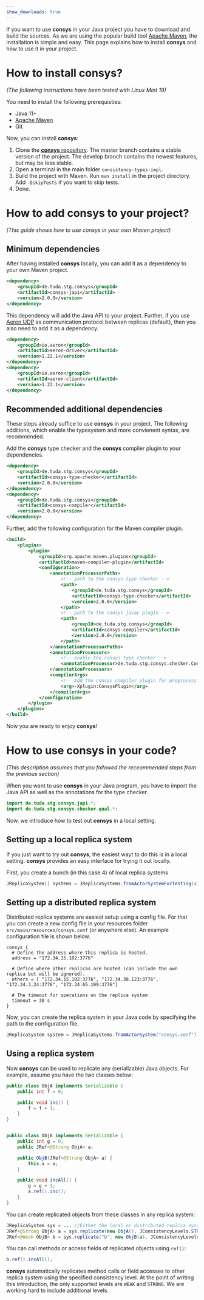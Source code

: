 ```yaml
---
show_downloads: true 
---
```


If you want to use **consys** in your Java project you have to download and build the sources. As we are using the popular build tool [Apache Maven](https://maven.apache.org), the installation is simple and easy. This page explains how to install **consys** and how to use it in your project.

# How to install **consys**?

*(The following instructions have been tested with Linux Mint 19)*

You need to install the following prerequisties:

* Java 11+
* [Apache Maven](https://maven.apache.org)
* Git

Now, you can install **consys**:

1. Clone the [**consys** repository](https://github.com/allprojects/consistency-types-impl.git). The master branch contains a stable version of the project. The develop branch contains the newest features, but may be less stable.  
2. Open a terminal in the main folder `consistency-types-impl`.
3. Build the project with Maven. Run `mvn install` in the project directory. Add `-DskipTests` if you want to skip tests.
4. Done.

# How to add **consys** to your project?

*(This guide shows how to use consys in your own Maven project)*

## Minimum dependencies

After having installed **consys** locally, you can add it as a dependency to your own Maven project.

```xml
<dependency>
	<groupId>de.tuda.stg.consys</groupId>
	<artifactId>consys-japi</artifactId>
	<version>2.0.0</version>
</dependency>
```

This dependency will add the Java API to your project. Further, if you use [Aeron UDP](https://github.com/real-logic/Aeron)  as communication protocol between replicas (default), then you also need to add it as a dependency.

```xml
<dependency>
	<groupId>io.aeron</groupId>
	<artifactId>aeron-driver</artifactId>
	<version>1.22.1</version>
</dependency>
<dependency>
	<groupId>io.aeron</groupId>
	<artifactId>aeron-client</artifactId>
	<version>1.22.1</version>
</dependency>
```

## Recommended additional dependencies

These steps already suffice to use **consys** in your project. The following additions, which enable the typesystem and more convienent syntax, are recommended.


Add the **consys** type checker and the **consys** compiler plugin to your dependencies.

```xml
<dependency>
	<groupId>de.tuda.stg.consys</groupId>
	<artifactId>consys-type-checker</artifactId>
	<version>2.0.0</version>
</dependency>
<dependency>
	<groupId>de.tuda.stg.consys</groupId>
	<artifactId>consys-compiler</artifactId>
	<version>2.0.0</version>
</dependency>
```

Further, add the following configuration for the Maven compiler plugin.

```xml
<build>
	<plugins>
		<plugin>
			<groupId>org.apache.maven.plugins</groupId>
			<artifactId>maven-compiler-plugin</artifactId>
			<configuration>
				<annotationProcessorPaths>
					<!-- path to the consys type checker -->
					<path>
						<groupId>de.tuda.stg.consys</groupId>
						<artifactId>consys-type-checker</artifactId>
						<version>2.0.0</version>
					</path>
					<!-- path to the consys javac plugin -->
					<path>
						<groupId>de.tuda.stg.consys</groupId>
						<artifactId>consys-compiler</artifactId>
						<version>2.0.0</version>
					</path>
				</annotationProcessorPaths>
				<annotationProcessors>
					<!-- enable the consys type checker -->
					<annotationProcessor>de.tuda.stg.consys.checker.ConsistencyChecker</annotationProcessor>
				</annotationProcessors>
				<compilerArgs>
					<!-- Add the consys compiler plugin for preprocessing sources -->
					<arg>-Xplugin:ConsysPlugin</arg>
				</compilerArgs>
			</configuration>
		</plugin>
	</plugins>
</build>
```

Now you are ready to enjoy **consys**!


# How to use **consys** in your code?

*(This description assumes that you followed the receommended steps from the previous section)*

When you want to use **consys** in your Java program, you have to import the Java API as well as the annotations for the type checker.

```java
import de.tuda.stg.consys.japi.*;
import de.tuda.stg.consys.checker.qual.*;
```

Now, we introduce how to test out **consys** in a local setting.

## Setting up a local replica system

If you just want to try out **consys**, the easiest wayt to do this is in a local setting. **consys** provides an easy interface for trying it out locally.

First, you create a bunch (in this case 4) of local replica systems

```java
JReplicaSystem[] systems = JReplicaSystems.fromActorSystemForTesting(4);
```

## Setting up a distributed replica system

Distributed replica systems are easiest setup using a config file. For that you can create a new config file in your resources folder `src/main/resources/consys.conf` (or anywhere else). An example configuration file is shown below.

```apacheconf
consys {
  # Define the address where this replica is hosted.
  address = "172.34.15.102:3776"

  # Define where other replicas are hosted (can include the own replica but will be ignored).
  others = [ "172.34.15.102:3776", "172.34.38.123:3776", "172.34.3.24:3776", "172.34.65.199:3776"]

  # The timeout for operations on the replica system
  timeout = 30 s
}
```

Now, you can create the replica system in your Java code by specifying the path to the configuration file.

```java
JReplicaSystem system = JReplicaSystems.fromActorSystem("consys.conf");
```


## Using a replica system

Now **consys** can be used to replicate any (serializable) Java objects. For example, assume you have the two classes below:

```java
public class ObjA implements Serializable {
	public int f = 0;

	public void inc() {
		f = f + 1;
	}
}


public class ObjB implements Serializable {
	public int g = 0;
	public JRef<@Strong ObjA> a;

	public ObjB(JRef<@Strong ObjA> a) {
		this.a = a;
	}

	public void incAll() {
		g = g + 1;
		a.ref().inc();
	}
}
```

You can create replicated objects from these classes in any replica system:

```java
JReplicaSystem sys = ... //Either the local or distributed replica system that was created above
JRef<@Strong ObjA> a = sys.replicate(new ObjA(), JConsistencyLevels.STRONG);
JRef<@Weak ObjB> b = sys.replicate("b", new ObjB(a), JConsistencyLevels.WEAK);
```

You can call methods or access fields of replicated objects using `ref()`:

```java
b.ref().incAll();
```

**consys** automatically replicates method calls or field accesses to other replica system using the specified consistency level. At the point of writing this introduction, the only supported levels are `WEAK` and `STRONG`. We are working hard to include additional levels.
